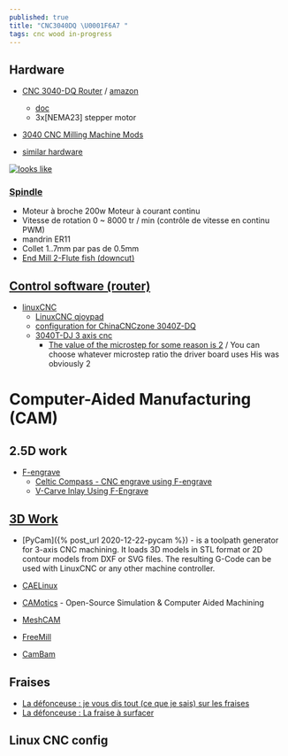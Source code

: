 ```yaml
---
published: true
title: "CNC3040DQ \U0001F6A7 "
tags: cnc wood in-progress
---
```


## Hardware
- [CNC 3040-DQ Router](https://www.youtube.com/watch?v=Q-mbQk6KyBQ&feature=emb_logo) / [amazon](https://www.amazon.co.uk/Sanven-3040T-Dq-Engraver-Engraving-Drilling/dp/B00DONP1O0)
	- [doc](https://www.china-cncrouter.com/downfile/2015120417282452561.pdf)
    - 3x[NEMA23] stepper motor
- [3040 CNC Milling Machine Mods](https://hackaday.io/project/6776-3040-cnc-milling-machine-mods)

- [similar hardware](https://damogranlabs.com/wp-content/uploads/2015/12/damogran-labs-cene-cnc-guide.pdf)

[![looks like](https://m.media-amazon.com/images/I/61tT4doZYFL._AC_SL1500_.jpg)](https://www.amazon.fr/Routeur-machine-graver-sertir-gravure/dp/B09LCHBGVC)

### [Spindle](https://www.amazon.fr/Chrisun-Machine-Gravure-Fraiseuse-Routeur/dp/B07RWMHRDV/ref=sr_1_7?__mk_fr_FR=%C3%85M%C3%85%C5%BD%C3%95%C3%91&dchild=1&keywords=CNC%2B3040-DQ&qid=1604965338&sr=8-7&th=1)
- Moteur à broche 200w Moteur à courant continu
- Vitesse de rotation 0 ~ 8000 tr / min (contrôle de vitesse en continu PWM)
- mandrin ER11
- Collet 1..7mm par pas de 0.5mm
- [End Mill 2-Flute fish (downcut)](https://shop.stepcraft-systems.com/End-Mill-2-Flute-fish-downcut)

## [Control software (router)](https://all3dp.com/2/cnc-router-software-find-the-tool-for-you/)
- [linuxCNC](http://www.linuxcnc.org/)
	- [LinuxCNC qjoypad](https://www.youtube.com/watch?v=gxM5SazF558)
    - [configuration for ChinaCNCzone 3040Z-DQ](https://www.forum.linuxcnc.org/9-installing-linuxcnc/35248-a-well-functioning-configuration-for-chinacnczone-3040z-dq?start=10)
    - [3040T-DJ 3 axis cnc](https://www.cnczone.com/forums/chinese-machines/210148-cnc.html)
    	- [The value of the microstep for some reason is 2](https://www.forum.linuxcnc.org/9-installing-linuxcnc/35248-a-well-functioning-configuration-for-chinacnczone-3040z-dq?start=10#117689) / You can choose whatever microstep ratio the driver board uses
His was obviously 2
    
# Computer-Aided Manufacturing (CAM)
## 2.5D work
- [F-engrave]()
	- [Celtic Compass - CNC engrave using F-engrave](https://www.youtube.com/watch?v=_lgLc9n7REc)
    - [V-Carve Inlay Using F-Engrave](https://www.youtube.com/embed/8ty7ITWadv8?)

## [3D Work](https://www.downloadcloud.com/cnc-cam-software.html)
- [PyCam]({% post_url 2020-12-22-pycam %}) -  is a toolpath generator for 3-axis CNC machining. It loads 3D models in STL format or 2D contour models from DXF or SVG files. The resulting G-Code can be used with LinuxCNC or any other machine controller.
- [CAELinux]()
- [CAMotics](https://camotics.org/) - Open-Source Simulation & Computer Aided Machining

- [MeshCAM]()
- [FreeMill]()
- [CamBam]()


## Fraises
- [La défonceuse : je vous dis tout (ce que je sais) sur les fraises](https://www.youtube.com/watch?v=tJL3JyYEWn4)
- [La défonceuse : La fraise à surfacer](https://www.youtube.com/watch?v=8-A6wbm6qGk&list=LL&index=1)

## Linux CNC config

